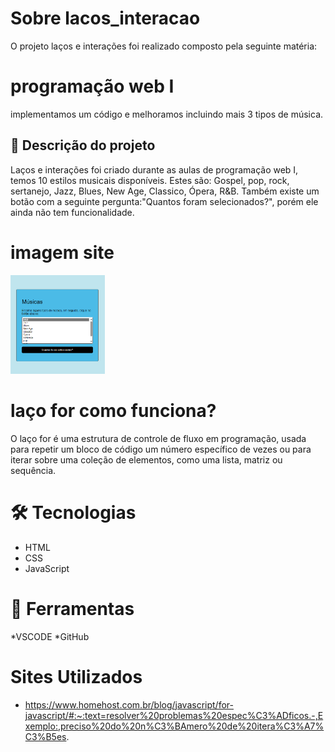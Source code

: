 #  Sobre lacos_interacao
 O projeto laços e interações foi realizado composto pela seguinte matéria:

 # programação web I

implementamos um código e melhoramos incluindo mais 3 tipos de música.

## 📄 Descrição do projeto
Laços e interações foi criado durante as aulas de programação web I, temos 10 estilos musicais disponíveis. Estes são:  Gospel, pop, rock, sertanejo, Jazz, Blues, New Age, Classico, Ópera, R&B. Também existe um botão com a seguinte pergunta:"Quantos foram selecionados?", porém ele ainda não tem funcionalidade.


# imagem site

<img src="site imagem.png" width="30%"> <br>


# laço for como funciona?
O laço for é uma estrutura de controle de fluxo em programação, usada para repetir um bloco de código um número específico de vezes ou para iterar sobre uma coleção de elementos, como uma lista, matriz ou sequência.

# 🛠️ Tecnologias
* HTML
* CSS
* JavaScript

# 🔧 Ferramentas
*VSCODE
*GitHub

# Sites Utilizados
* https://www.homehost.com.br/blog/javascript/for-javascript/#:~:text=resolver%20problemas%20espec%C3%ADficos.-,Exemplo:,preciso%20do%20n%C3%BAmero%20de%20itera%C3%A7%C3%B5es.







